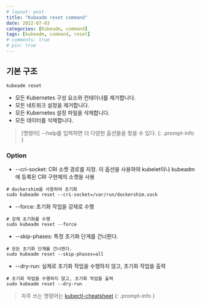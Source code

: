 ```yaml
---
# layout: post
title: "Kubeadm reset command"
date: 2022-07-03
categories: [Kubeadm, command]
tags: [kubeadm, command, reset]
# comments: true
# pin: true
---
```


## 기본 구조
```
kubeadm reset
```

- 모든 Kubernetes 구성 요소와 컨테이너를 제거합니다.
- 모든 네트워크 설정을 제거합니다.
- 모든 Kubernetes 설정 파일을 삭제합니다.
- 모든 데이터를 삭제합니다.

> [명령어] --help를 입력하면 더 다양한 옵션들을 찾을 수 있다.
{: .prompt-info }

### Option
- --cri-socket: CRI 소켓 경로를 지정. 이 옵션을 사용하여 kubelet이나 kubeadm에 등록된 CRI 구현체의 소켓을 사용
```
# dockershim을 사용하여 초기화
sudo kubeadm reset --cri-socket=/var/run/dockershim.sock
```

- --force: 초기화 작업을 강제로 수행
```
# 강제 초기화를 수행
sudo kubeadm reset --force
```

- --skip-phases: 특정 초기화 단계를 건너뛴다.
```
# 모든 초기화 단계를 건너뛴다.
sudo kubeadm reset --skip-phases=all
```

- --dry-run: 실제로 초기화 작업을 수행하지 않고, 초기화 작업을 출력
```
# 초기화 작업을 수행하지 않고, 초기화 작업을 출력
sudo kubeadm reset --dry-run
```

> 자주 쓰는 명령어는 [kubectl-cheatsheet](https://kubernetes.io/docs/reference/kubectl/cheatsheet/)
{: .prompt-info }